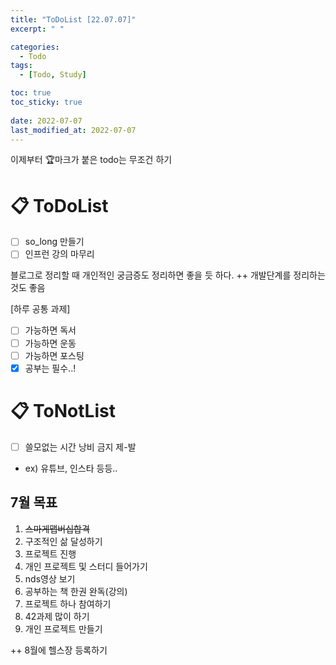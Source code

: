 ```yaml
---
title: "ToDoList [22.07.07]"
excerpt: " "

categories:
  - Todo
tags:
  - [Todo, Study]

toc: true
toc_sticky: true
 
date: 2022-07-07
last_modified_at: 2022-07-07
---
```


이제부터 🏆마크가 붙은 todo는 무조건 하기

# 📋 ToDoList  

- [ ] so_long 만들기
- [ ] 인프런 강의 마무리

블로그로 정리할 때 개인적인 궁금증도 정리하면 좋을 듯 하다.
++ 개발단계를 정리하는 것도 좋음

[하루 공통 과제]
- [ ] 가능하면 독서
- [ ] 가능하면 운동
- [ ] 가능하면 포스팅
- [x] 공부는 필수..!

# 📋 ToNotList  

- [ ] 쓸모없는 시간 낭비 금지 제-발
- ex) 유튜브, 인스타 등등..

## 7월 목표  

1. ~~스마게맵버십합격~~
2. 구조적인 삶 달성하기
3. 프로젝트 진행
4. 개인 프로젝트 및 스터디 들어가기
5. nds영상 보기
6. 공부하는 책 한권 완독(강의)
7. 프로젝트 하나 참여하기
8. 42과제 많이 하기
9. 개인 프로젝트 만들기

++ 8월에 헬스장 등록하기